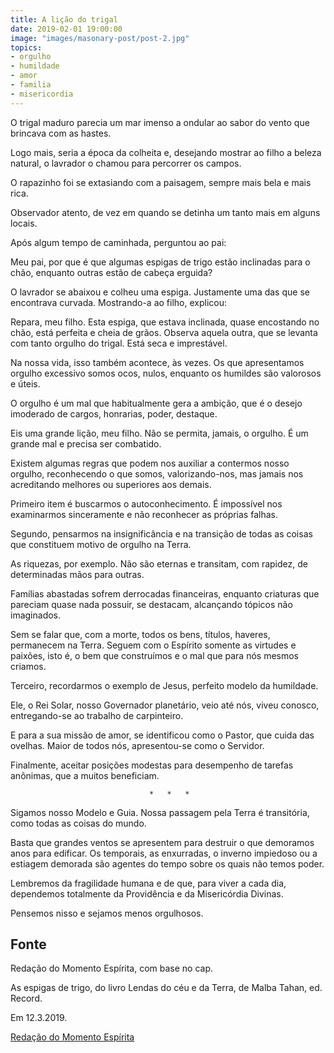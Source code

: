 ```yaml
---
title: A lição do trigal
date: 2019-02-01 19:00:00
image: "images/masonary-post/post-2.jpg"
topics: 
- orgulho
- humildade
- amor
- familia
- misericordia
---
```


O trigal maduro parecia um mar imenso a ondular ao sabor do vento que brincava
com as hastes.

Logo mais, seria a época da colheita e, desejando mostrar ao filho a beleza
natural, o lavrador o chamou para percorrer os campos.

O rapazinho foi se extasiando com a paisagem, sempre mais bela e mais rica.

Observador atento, de vez em quando se detinha um tanto mais em alguns locais.

Após algum tempo de caminhada, perguntou ao pai:

Meu pai, por que é que algumas espigas de trigo estão inclinadas para o chão,
enquanto outras estão de cabeça erguida?

O lavrador se abaixou e colheu uma espiga. Justamente uma das que se encontrava
curvada. Mostrando-a ao filho, explicou:

Repara, meu filho. Esta espiga, que estava inclinada, quase encostando no chão,
está perfeita e cheia de grãos. Observa aquela outra, que se levanta com tanto
orgulho do trigal. Está seca e imprestável.

Na nossa vida, isso também acontece, às vezes. Os que apresentamos orgulho
excessivo somos ocos, nulos, enquanto os humildes são valorosos e úteis.

O orgulho é um mal que habitualmente gera a ambição, que é o desejo imoderado
de cargos, honrarias, poder, destaque.

Eis uma grande lição, meu filho. Não se permita, jamais, o orgulho. É um grande
mal e precisa ser combatido.

Existem algumas regras que podem nos auxiliar a contermos nosso orgulho,
reconhecendo o que somos, valorizando-nos, mas jamais nos acreditando melhores
ou superiores aos demais.

Primeiro item é buscarmos o autoconhecimento. É impossível nos examinarmos
sinceramente e não reconhecer as próprias falhas.

Segundo, pensarmos na insignificância e na transição de todas as coisas que
constituem motivo de orgulho na Terra.

As riquezas, por exemplo. Não são eternas e transitam, com rapidez, de
determinadas mãos para outras.

Famílias abastadas sofrem derrocadas financeiras, enquanto criaturas que
pareciam quase nada possuir, se destacam, alcançando tópicos não imaginados.

Sem se falar que, com a morte, todos os bens, títulos, haveres, permanecem na
Terra. Seguem com o Espírito somente as virtudes e paixões, isto é, o bem que
construímos e o mal que para nós mesmos criamos.

Terceiro, recordarmos o exemplo de Jesus, perfeito modelo da humildade.

Ele, o Rei Solar, nosso Governador planetário, veio até nós, viveu conosco,
entregando-se ao trabalho de carpinteiro.

E para a sua missão de amor, se identificou como o Pastor, que cuida das
ovelhas. Maior de todos nós, apresentou-se como o Servidor.

Finalmente, aceitar posições modestas para desempenho de tarefas anônimas, que
a muitos beneficiam.

                                   *   *   *

Sigamos nosso Modelo e Guia. Nossa passagem pela Terra é transitória, como
todas as coisas do mundo.

Basta que grandes ventos se apresentem para destruir o que demoramos anos para
edificar. Os temporais, as enxurradas, o inverno impiedoso ou a estiagem
demorada são agentes do tempo sobre os quais não temos poder.

Lembremos da fragilidade humana e de que, para viver a cada dia, dependemos
totalmente da Providência e da Misericórdia Divinas.

Pensemos nisso e sejamos menos orgulhosos.

## Fonte
Redação do Momento Espírita, com base no cap.  

As espigas de trigo, do livro Lendas do céu e da Terra, de Malba Tahan, ed.
Record.  

Em 12.3.2019.

 


[Redação do Momento Espírita](http://momento.com.br/pt/ler_texto.php?id=5686)
